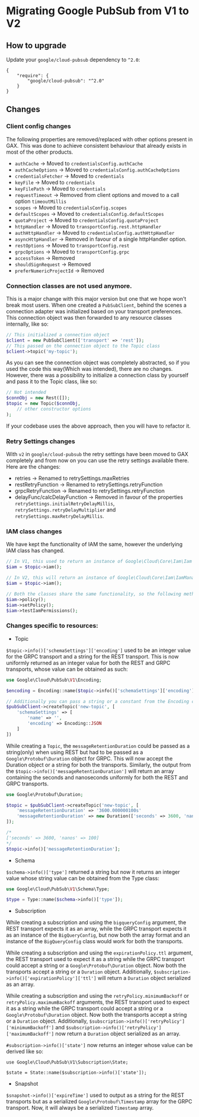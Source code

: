 # Migrating Google PubSub from V1 to V2

## How to upgrade

Update your `google/cloud-pubsub` dependency to `^2.0`:

```
{
    "require": {
        "google/cloud-pubsub": "^2.0"
    }
}
```

## Changes

### Client config changes

The following properties are removed/replaced with other options present in GAX. This was done to achieve consistent behaviour that already exists in most of the other products.

- `authCache` -> Moved to `credentialsConfig.authCache`
- `authCacheOptions` -> Moved to `credentialsConfig.authCacheOptions`
- `credentialsFetcher` -> Moved to `credentials`
- `keyFile` -> Moved to `credentials`
- `keyFilePath` -> Moved to `credentials`
- `requestTimeout` -> Removed from client options and moved to a call option `timeoutMillis`
- `scopes` -> Moved to `credentialsConfig.scopes`
- `defaultScopes` -> Moved to `credentialsConfig.defaultScopes`
- `quotaProject` -> Moved to `credentialsConfig.quotaProject`
- `httpHandler` -> Moved to `transportConfig.rest.httpHandler`
- `authHttpHandler` -> Moved to `credentialsConfig.authHttpHandler`
- `asyncHttpHandler` -> Removed in favour of a single httpHandler option.
- `restOptions` -> Moved to `transportConfig.rest`
- `grpcOptions` -> Moved to `transportConfig.grpc`
- `accessToken` -> Removed
- `shouldSignRequest` -> Removed
- `preferNumericProjectId` -> Removed

### Connection classes are not used anymore.

This is a major change with this major version but one that we hope won't break most users. When one created a `PubSubClient`, behind the scenes a connection adapter was initialized based on your transport preferences. This connection object was then forwarded to any resource classes internally, like so:
```php
// This initialized a connection object
$client = new PubSubClient(['transport' => 'rest']);
// This passed on the connection object to the Topic class
$client->topic('my-topic');
```

As you can see the connection object was completely abstracted, so if you used the code this way(Which was intended), there are no changes. However, there was a possibility to initialize a connection class by yourself and pass it to the Topic class, like so:
```php
// Not intended
$connObj = new Rest([]);
$topic = new Topic($connObj,
    // other constructor options
);
```

If your codebase uses the above approach, then you will have to refactor it.

### Retry Settings changes

With `v2` in `google/cloud-pubsub` the retry settings have been moved to GAX completely and from now on you can use the retry settings available there. Here are the changes:
- retries -> Renamed to retrySettings.maxRetries
- restRetryFunction -> Renamed to retrySettings.retryFunction
- grpcRetryFunction -> Renamed to retrySettings.retryFunction
- delayFunc/calcDelayFunction -> Removed in favour of the properties `retrySettings.initialRetryDelayMillis`, `retrySettings.retryDelayMultiplier` and `retrySettings.maxRetryDelayMillis`.

### IAM class changes

We have kept the functionality of IAM the same, however the underlying IAM class has changed.
```php
// In V1, this used to return an instance of Google\Cloud\Core\Iam\Iam
$iam = $topic->iam();

// In V2, this will return an instance of Google\Cloud\Core\Iam\IamManager
$iam = $topic->iam();

// Both the classes share the same functionality, so the following methods will work for both versions.
$iam->policy();
$iam->setPolicy();
$iam->testIamPermissions();
```

### Changes specific to resources:

- Topic

`$topic->info()['schemaSettings']['encoding']` used to be an integer value for the GRPC transport and a string for the REST transport.
This is now uniformly returned as an integer value for both the REST and GRPC transports, whose value can be obtained as such:

```php
use Google\Cloud\PubSub\V1\Encoding;

$encoding = Encoding::name($topic->info()['schemaSettings']['encoding']);

// Additionally you can pass a string or a constant from the Encoding class while creating the topic.
$pubSubClient->createTopic('new-topic', [
    'schemaSettings' => [
        'name' => '',
        'encoding' => Encoding::JSON
    ]
])
```

While creating a `Topic`, the `messageRetentionDuration` could be passed as a string(only) when using REST but had to be passed as a `Google\Protobuf\Duration` object for GRPC. This will now accept the Duration object or a string for both the transports.
Similarly, the output from the `$topic->info()['messageRetentionDuration']` will return an array containing the seconds and nanoseconds uniformly for both the REST and GRPC transports.

```php
use Google\Protobuf\Duration;

$topic = $pubSubClient->createTopic('new-topic', [
    'messageRetentionDuration' => '3600.000000100s'
    'messageRetentionDuration' => new Duration(['seconds' => 3600, 'nanos' => 100])
]);

/*
['seconds' => 3600, 'nanos' => 100]
*/
$topic->info()['messageRetentionDuration'];
```

- Schema

`$schema->info()['type']` returned a string but now it returns an integer value whose string value can be obtained from the Type class:
```php
use Google\Cloud\PubSub\V1\Schema\Type;

$type = Type::name($schema->info()['type']);
```

- Subscription

While creating a subscription and using the `bigqueryConfig` argument, the REST transport expects it as an array, while the GRPC transport expects it as an instance of the `BigQueryConfig`, but now both the array format and an instance of the `BigQueryConfig` class would work for both the transports.

While creating a subscription and using the `expirationPolicy.ttl` argument, the REST transport used to expect it as a string while the GRPC transport could accept a string or a `Google\Protobuf\Duration` object. Now both the transports accept a string or a `Duration` object. Additionally, `$subscription->info()['expirationPolicy']['ttl']` will return a `Duration` object serialized as an array.

While creating a subscription and using the `retryPolicy.minimumBackoff` or `retryPolicy.maximumBackoff` arguments, the REST transport used to expect it as a string while the GRPC transport could accept a string or a `Google\Protobuf\Duration` object. Now both the transports accept a string or a `Duration` object. Additionally, `$subscription->info()['retryPolicy']['minimumBackoff']` and `$subscription->info()['retryPolicy']['maximumBackoff']` now return a `Duration` object serialized as an array.

`#subscription->info()['state']` now returns an integer whose value can be derived like so:
```
use Google\Cloud\PubSub\V1\Subscription\State;

$state = State::name($subscription->info()['state']);
```

- Snapshot

`$snapshot->info()['expireTime']` used to output as a string for the REST transports but as a serialized `Google\Protobuf\Timestamp` array for the GRPC transport. Now, it will always be a serialized `Timestamp` array.

